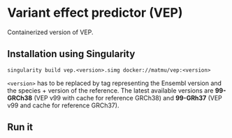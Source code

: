 # Variant effect predictor (VEP)
Containerized version of VEP.

## Installation using Singularity

```
singularity build vep.<version>.simg docker://matmu/vep:<version>
```

`<version>` has to be replaced by tag representing the Ensembl version and the species + version of the reference. The latest available versions are **99-GRCh38** (VEP v99 with cache for reference GRCh38) and **99-GRh37** (VEP v99 and cache for reference GRCh37).

## Run it
